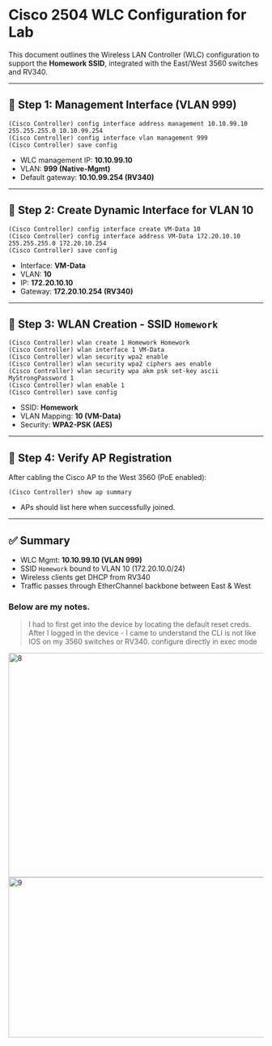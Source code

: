 # Cisco 2504 WLC Configuration for Lab

This document outlines the Wireless LAN Controller (WLC) configuration to support the **Homework SSID**, integrated with the East/West 3560 switches and RV340.

---

## 🔹 Step 1: Management Interface (VLAN 999)

```plaintext
(Cisco Controller) config interface address management 10.10.99.10 255.255.255.0 10.10.99.254
(Cisco Controller) config interface vlan management 999
(Cisco Controller) save config
```

- WLC management IP: **10.10.99.10**
- VLAN: **999 (Native-Mgmt)**
- Default gateway: **10.10.99.254 (RV340)**

---

## 🔹 Step 2: Create Dynamic Interface for VLAN 10

```plaintext
(Cisco Controller) config interface create VM-Data 10
(Cisco Controller) config interface address VM-Data 172.20.10.10 255.255.255.0 172.20.10.254
(Cisco Controller) save config
```

- Interface: **VM-Data**
- VLAN: **10**
- IP: **172.20.10.10**
- Gateway: **172.20.10.254 (RV340)**

---

## 🔹 Step 3: WLAN Creation - SSID `Homework`

```plaintext
(Cisco Controller) wlan create 1 Homework Homework
(Cisco Controller) wlan interface 1 VM-Data
(Cisco Controller) wlan security wpa2 enable
(Cisco Controller) wlan security wpa2 ciphers aes enable
(Cisco Controller) wlan security wpa akm psk set-key ascii MyStrongPassword 1
(Cisco Controller) wlan enable 1
(Cisco Controller) save config
```

- SSID: **Homework**
- VLAN Mapping: **10 (VM-Data)**
- Security: **WPA2-PSK (AES)**

---

## 🔹 Step 4: Verify AP Registration

After cabling the Cisco AP to the West 3560 (PoE enabled):

```plaintext
(Cisco Controller) show ap summary
```

- APs should list here when successfully joined.

---

## ✅ Summary

- WLC Mgmt: **10.10.99.10 (VLAN 999)**
- SSID `Homework` bound to VLAN 10 (172.20.10.0/24)
- Wireless clients get DHCP from RV340
- Traffic passes through EtherChannel backbone between East & West

### Below are my notes.

> I had to first get into the device by locating the default reset creds.
> After I logged in the device - I came to understand the CLI is not like IOS on my 3560
>  switches or RV340.
> configure directly in exec mode
<img width="1033" height="443" alt="8" src="https://github.com/user-attachments/assets/e88fac3d-29bf-4c68-802f-20916c035f41" />
<img width="1050" height="316" alt="9" src="https://github.com/user-attachments/assets/9db0111a-8439-49e2-ab85-6e6eafac055a" />



